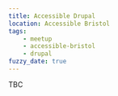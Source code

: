 ```yaml
---
title: Accessible Drupal
location: Accessible Bristol
tags:
    - meetup
    - accessible-bristol
    - drupal
fuzzy_date: true
---
```

TBC
